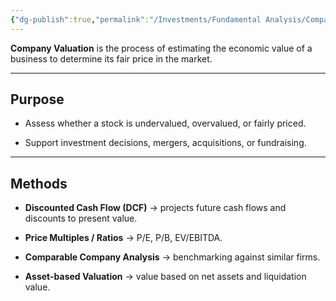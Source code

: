 ```yaml
---
{"dg-publish":true,"permalink":"/Investments/Fundamental Analysis/Company Valuation/"}
---
```


**Company Valuation** is the process of estimating the economic value of a business to determine its fair price in the market.

---

## Purpose

- Assess whether a stock is undervalued, overvalued, or fairly priced.
    
- Support investment decisions, mergers, acquisitions, or fundraising.
    

---

## Methods

- **Discounted Cash Flow (DCF)** → projects future cash flows and discounts to present value.
    
- **Price Multiples / Ratios** → P/E, P/B, EV/EBITDA.
    
- **Comparable Company Analysis** → benchmarking against similar firms.
    
- **Asset-based Valuation** → value based on net assets and liquidation value.